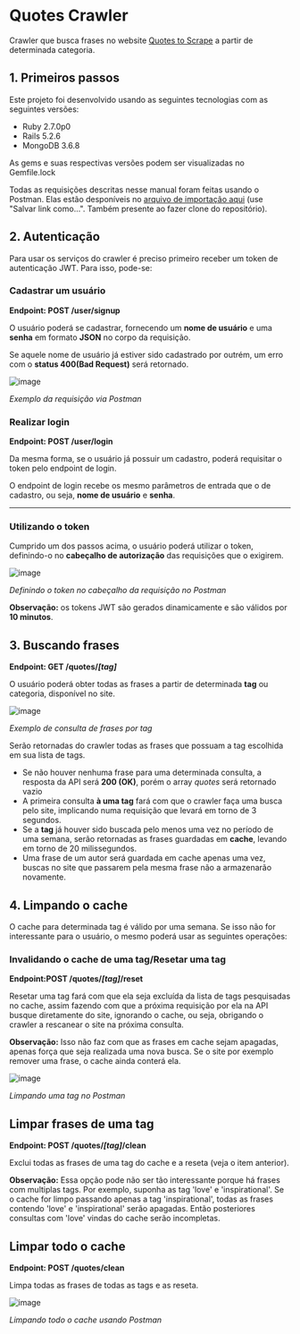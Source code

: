 # Quotes Crawler

Crawler que busca frases no website <a href="http://quotes.toscrape.com/">Quotes to Scrape</a> a partir de determinada categoria.

## 1. Primeiros passos

Este projeto foi desenvolvido usando as seguintes tecnologias com as seguintes versões:

- Ruby 2.7.0p0
- Rails 5.2.6
- MongoDB 3.6.8

As gems e suas respectivas versões podem ser visualizadas no Gemfile.lock

Todas as requisições descritas nesse manual foram feitas usando o Postman. Elas estão desponíveis no <a href="https://github.com/RamonGiovane/quotes_crawler/blob/main/postman_collection.json">arquivo de importação
aqui</a> (use "Salvar link como...". Também presente ao fazer clone do repositório).


## 2. Autenticação
Para usar os serviços do crawler é preciso primeiro receber um token de autenticação JWT. Para isso, pode-se:

### Cadastrar um usuário
**Endpoint: POST /user/signup**

O usuário poderá se cadastrar, fornecendo um **nome de usuário** e uma **senha** em formato **JSON** no corpo da requisição.

Se aquele nome de usuário já estiver sido cadastrado por outrém, um erro com o **status 400(Bad Request)** será retornado.

![image](https://user-images.githubusercontent.com/40267373/121582193-1b80b880-ca05-11eb-885d-7f644ba786da.png)

*Exemplo da requisição via Postman*

### Realizar login
**Endpoint: POST /user/login**

Da mesma forma, se o usuário já possuir um cadastro, poderá requisitar o token pelo endpoint de login.

O endpoint de login recebe os mesmo parâmetros de entrada que o de cadastro, ou seja, **nome de usuário** e **senha**.

<hr>

### Utilizando o token

Cumprido um dos passos acima, o usuário poderá utilizar o token, definindo-o no **cabeçalho de autorização** das requisições que o exigirem.

![image](https://user-images.githubusercontent.com/40267373/121583643-e6756580-ca06-11eb-9637-78f5338f09da.png)

*Definindo o token no cabeçalho da requisição no Postman*

**Observação:** os tokens JWT são gerados dinamicamente e são válidos por **10 minutos**.

## 3. Buscando frases
**Endpoint: GET /quotes/*[tag]***

O usuário poderá obter todas as frases a partir de determinada **tag** ou categoria, disponível no site.

![image](https://user-images.githubusercontent.com/40267373/121584608-09544980-ca08-11eb-9ad8-cbdb4b25ac83.png)

*Exemplo de consulta de frases por tag*

Serão retornadas do crawler todas as frases que possuam a tag escolhida em sua lista de tags.

- Se não houver nenhuma frase para uma determinada consulta, a resposta da API será **200 (OK)**, porém o array _quotes_ será retornado vazio 
- A primeira consulta **à uma tag** fará com que o crawler faça uma busca pelo site, implicando numa requisição que levará em torno de 3 segundos.
- Se a **tag** já houver sido buscada pelo menos uma vez no período de uma semana, serão retornadas as frases guardadas em **cache**, levando em torno de 20 milissegundos. 
- Uma frase de um autor será guardada em cache apenas uma vez, buscas no site que passarem pela mesma frase não a armazenarão novamente.

## 4. Limpando o cache
O cache para determinada tag é válido por uma semana. Se isso não for interessante para o usuário, o mesmo poderá usar as seguintes operações:

### Invalidando o cache de uma tag/Resetar uma tag
**Endpoint:POST /quotes/*[tag]*/reset**

Resetar uma tag fará com que ela seja excluída da lista de tags pesquisadas no cache, assim fazendo com que a próxima requisição por ela na API
busque diretamente do site, ignorando o cache, ou seja, obrigando o crawler a rescanear o site na próxima consulta. 

**Observação:** Isso não faz com que as frases em cache sejam apagadas, apenas força que seja realizada uma nova busca. Se o site por exemplo remover 
uma frase, o cache ainda conterá ela.

![image](https://user-images.githubusercontent.com/40267373/121594084-fc892300-ca12-11eb-8918-59b14f1d1b30.png)

*Limpando uma tag no Postman*

## Limpar frases de uma tag
**Endpoint: POST /quotes/*[tag]*/clean**

Exclui todas as frases de uma tag do cache e a reseta (veja o item anterior). 

**Observação:** Essa opção pode não ser tão interessante porque há frases com multiplas tags. Por exemplo, suponha as tag 'love' e 'inspirational'.
Se o cache for limpo passando apenas a tag 'inspirational', todas as frases contendo 'love' e 'inspirational' serão apagadas. Então posteriores consultas com
'love' vindas do cache serão incompletas.

## Limpar todo o cache
**Endpoint: POST /quotes/clean**

Limpa todas as frases de todas as tags e as reseta.

![image](https://user-images.githubusercontent.com/40267373/121599697-d0bd6b80-ca19-11eb-9636-801975487d30.png)

*Limpando todo o cache usando Postman*
